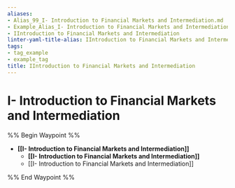 ```yaml
---
aliases:
- Alias_99_I- Introduction to Financial Markets and Intermediation.md
- Example_Alias_I- Introduction to Financial Markets and Intermediation
- IIntroduction to Financial Markets and Intermediation
linter-yaml-title-alias: IIntroduction to Financial Markets and Intermediation
tags:
- tag_example
- example_tag
title: IIntroduction to Financial Markets and Intermediation
---
```





# I- Introduction to Financial Markets and Intermediation

%% Begin Waypoint %%
- **[[I- Introduction to Financial Markets and Intermediation]]**
	- **[[I- Introduction to Financial Markets and Intermediation]]**
	- [[I- Introduction to Financial Markets and Intermediation]]

%% End Waypoint %%